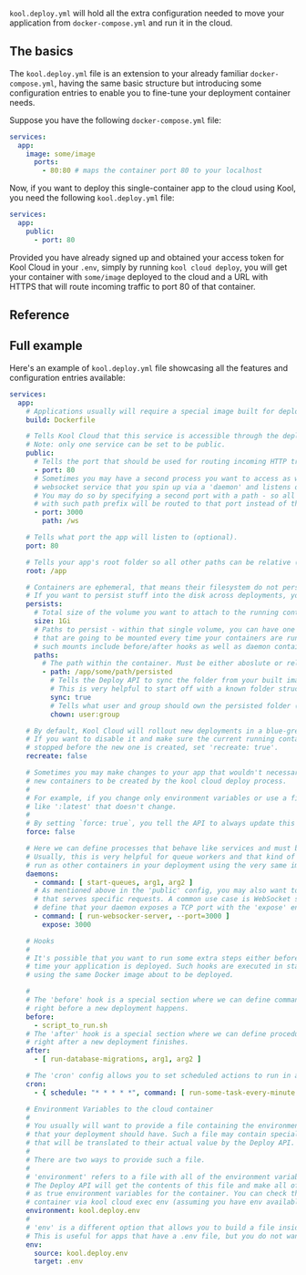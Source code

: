 `kool.deploy.yml` will hold all the extra configuration needed to move your application from `docker-compose.yml` and run it in the cloud.

## The basics

The `kool.deploy.yml` file is an extension to your already familiar `docker-compose.yml`, having the same basic structure but introducing some configuration entries to enable you to fine-tune your deployment container needs.

Suppose you have the following `docker-compose.yml` file:

```yaml
services:
  app:
    image: some/image
      ports:
        - 80:80 # maps the container port 80 to your localhost
```

Now, if you want to deploy this single-container app to the cloud using Kool, you need the following `kool.deploy.yml` file:

```yaml
services:
  app:
    public:
      - port: 80
```

Provided you have already signed up and obtained your access token for Kool Cloud in your `.env`, simply by running `kool cloud deploy`, you will get your container with `some/image` deployed to the cloud and a URL with HTTPS that will route incoming traffic to port 80 of that container.

## Reference

## Full example

Here's an example of `kool.deploy.yml` file showcasing all the features and configuration entries available:

```yaml
services:
  app:
    # Applications usually will require a special image built for deployment.
    build: Dockerfile

    # Tells Kool Cloud that this service is accessible through the deployment URL.
    # Note: only one service can be set to be public.
    public:
      # Tells the port that should be used for routing incoming HTTP traffic.
      - port: 80
      # Sometimes you may have a second process you want to access as well, i.e. some
      # websocket service that you spin up via a 'daemon' and listens on another port.
      # You may do so by specifying a second port with a path - so all requests starting
      # with such path prefix will be routed to that port instead of the default port above.
      - port: 3000
        path: /ws

    # Tells what port the app will listen to (optional).
    port: 80

    # Tells your app's root folder so all other paths can be relative (optional).
    root: /app

    # Containers are ephemeral, that means their filesystem do not persist across deployments.
    # If you want to persist stuff into the disk across deployments, you can do so by defining persistent paths here.
    persists:
      # Total size of the volume you want to attach to the running container.
      size: 1Gi
      # Paths to persist - within that single volume, you can have one or more paths
      # that are going to be mounted every time your containers are running. Note that
      # such mounts include before/after hooks as well as daemon containers.
      paths:
        # The path within the container. Must be either aboslute or relative to the 'root' config.
        - path: /app/some/path/persisted
          # Tells the Deploy API to sync the folder from your built image to the persisted storage.
          # This is very helpful to start off with a known folder structure.
          sync: true
          # Tells what user and group should own the persisted folder (only used along the sync: true)
          chown: user:group

    # By default, Kool Cloud will rollout new deployments in a blue-green fashion.
    # If you want to disable it and make sure the current running container
    # stopped before the new one is created, set 'recreate: true'.
    recreate: false

    # Sometimes you may make changes to your app that wouldn't necessarily trigger
    # new containers to be created by the kool cloud deploy process.
    #
    # For example, if you change only environment variables or use a fixed image tag
    # like ':latest' that doesn't change.
    #
    # By setting `force: true`, you tell the API to always update this service.
    force: false

    # Here we can define processes that behave like services and must be run in the cloud only.
    # Usually, this is very helpful for queue workers and that kind of stuff. The processes will
    # run as other containers in your deployment using the very same image as the main service.
    daemons:
      - command: [ start-queues, arg1, arg2 ]
      # As mentioned above in the 'public' config, you may also want to have a daemon
      # that serves specific requests. A common use case is WebSocket services. You can
      # define that your daemon exposes a TCP port with the 'expose' entry.
      - command: [ run-websocker-server, --port=3000 ]
        expose: 3000

    # Hooks
    #
    # It's possible that you want to run some extra steps either before or after every
    # time your application is deployed. Such hooks are executed in standalone containers
    # using the same Docker image about to be deployed.

    #
    # The 'before' hook is a special section where we can define commands to be executed
    # right before a new deployment happens.
    before:
      - script_to_run.sh
    # The 'after' hook is a special section where we can define procedures to be executed
    # right after a new deployment finishes.
    after:
      - [ run-database-migrations, arg1, arg2 ]

    # The 'cron' config allows you to set scheduled actions to run in a Cron job fashion.
    cron:
      - { schedule: "* * * * *", command: [ run-some-task-every-minute ] }

    # Environment Variables to the cloud container
    #
    # You usually will want to provide a file containing the environment variables
    # that your deployment should have. Such a file may contain special Kool variables
    # that will be translated to their actual value by the Deploy API.
    #
    # There are two ways to provide such a file.
    #
    # 'environment' refers to a file with all of the environment variables available.
    # The Deploy API will get the contents of this file and make all of them available
    # as true environment variables for the container. You can check them in your deployed
    # container via kool cloud exec env (assuming you have env available).
    environment: kool.deploy.env
    #
    # 'env' is a different option that allows you to build a file inside your running container.
    # This is useful for apps that have a .env file, but you do not want to have that built into your app Docker image.
    env:
      source: kool.deploy.env
      target: .env
```
